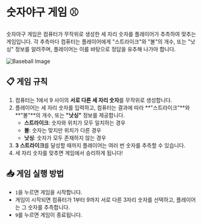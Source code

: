 # 숫자야구 게임 ⚾️

숫자야구 게임은 컴퓨터가 무작위로 생성한 세 자리 숫자를 플레이어가 추측하여 맞추는 게임입니다. 각 추측마다 컴퓨터는 플레이어에게 "스트라이크"와 "볼"의 개수, 또는 "낫싱" 정보를 알려주며, 플레이어는 이를 바탕으로 정답을 유추해 나가야 합니다.

![Baseball Image](https://upload.wikimedia.org/wikipedia/commons/1/12/Baseball_%28crop%29.jpg)

## 📋 게임 규칙

1. 컴퓨터는 1에서 9 사이의 **서로 다른 세 자리 숫자**를 무작위로 생성합니다.
2. 플레이어는 세 자리 숫자를 입력하고, 컴퓨터는 결과에 따라 **"스트라이크"**와 **"볼"**의 개수, 또는 **"낫싱"** 정보를 제공합니다.
   - **스트라이크**: 숫자와 위치가 모두 일치하는 경우
   - **볼**: 숫자는 맞지만 위치가 다른 경우
   - **낫싱**: 숫자가 모두 존재하지 않는 경우
3. **3 스트라이크**를 달성할 때까지 플레이어는 여러 번 숫자를 추측할 수 있습니다.
4. 세 자리 숫자를 맞추면 게임에서 승리하게 됩니다!

## 📥 게임 실행 방법

- `1`을 누르면 게임을 시작합니다.
- 게임이 시작되면 컴퓨터가 1부터 9까지 서로 다른 3자리 숫자를 선택하고, 플레이어는 그 숫자를 추측합니다.
- `9`를 누르면 게임이 종료됩니다.

